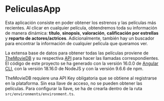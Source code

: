 # PeliculasApp
Esta aplicación consiste en poder obtener los estrenos y las películas más recientes. Al clicar en cualquier película, obtendremos toda su información de manera dinámica: **título**, **sinopsis**, **valoración**, **calificación por estrellas** y **reparto de actores/actrices**. Adicionalmente, también hay un buscador para encontrar la información de cualquier película que queramos ver.

La extensa base de datos para obtener todas las películas proviene de [TheMovieDB](https://www.themoviedb.org/?language=ca-ES) y su respectiva [API](https://developer.themoviedb.org/reference/intro/getting-started) para hacer las llamadas correspondientes. El código de este proyecto se ha generado con la versión 16.0.0 de [Angular CLI](https://github.com/angular/angular-cli), con la versión 18.16.0 de NodeJS y con la versión 9.6.6 de npm.

TheMovieDB requiere una API Key obligatoria que se obtiene al registrarse en la plataforma. Sin esa llave de acceso, no se pueden obtener las películas. Para configurar la llave, se ha de crearla dentro de la ruta `src/environments/environment.ts`. 